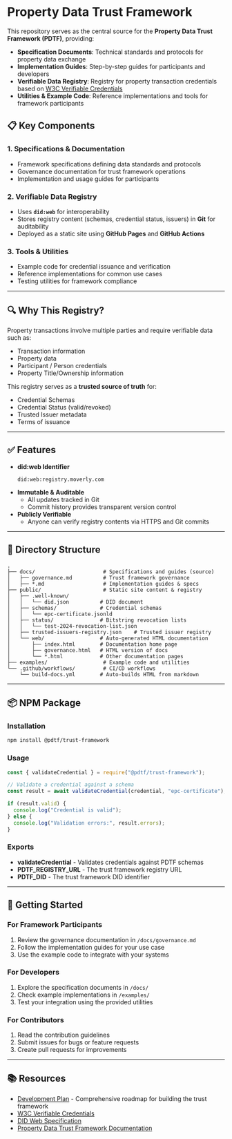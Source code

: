 # Property Data Trust Framework

This repository serves as the central source for the **Property Data Trust Framework (PDTF)**, providing:

- **Specification Documents**: Technical standards and protocols for property data exchange
- **Implementation Guides**: Step-by-step guides for participants and developers
- **Verifiable Data Registry**: Registry for property transaction credentials based on [W3C Verifiable Credentials](https://www.w3.org/TR/vc-data-model/)
- **Utilities & Example Code**: Reference implementations and tools for framework participants

## 📋 Key Components

### 1. Specifications & Documentation

- Framework specifications defining data standards and protocols
- Governance documentation for trust framework operations
- Implementation and usage guides for participants

### 2. Verifiable Data Registry

- Uses **`did:web`** for interoperability
- Stores registry content (schemas, credential status, issuers) in **Git** for auditability
- Deployed as a static site using **GitHub Pages** and **GitHub Actions**

### 3. Tools & Utilities

- Example code for credential issuance and verification
- Reference implementations for common use cases
- Testing utilities for framework compliance

---

## 🔍 Why This Registry?

Property transactions involve multiple parties and require verifiable data such as:

- Transaction information
- Property data
- Participant / Person credentials
- Property Title/Ownership information

This registry serves as a **trusted source of truth** for:

- Credential Schemas
- Credential Status (valid/revoked)
- Trusted Issuer metadata
- Terms of issuance

---

## ✅ Features

- **did:web Identifier**
  ```
  did:web:registry.moverly.com
  ```
- **Immutable & Auditable**
  - All updates tracked in Git
  - Commit history provides transparent version control
- **Publicly Verifiable**
  - Anyone can verify registry contents via HTTPS and Git commits

---

## 📂 Directory Structure

```
.
├── docs/                      # Specifications and guides (source)
│   ├── governance.md          # Trust framework governance
│   ├── *.md                   # Implementation guides & specs
├── public/                    # Static site content & registry
│   ├── .well-known/
│   │   └── did.json          # DID document
│   ├── schemas/              # Credential schemas
│   │   └── epc-certificate.jsonld
│   ├── status/               # Bitstring revocation lists
│   │   └── test-2024-revocation-list.json
│   ├── trusted-issuers-registry.json    # Trusted issuer registry
│   └── web/                  # Auto-generated HTML documentation
│       ├── index.html        # Documentation home page
│       ├── governance.html   # HTML version of docs
│       └── *.html            # Other documentation pages
├── examples/                  # Example code and utilities
└── .github/workflows/         # CI/CD workflows
    └── build-docs.yml        # Auto-builds HTML from markdown
```

---

## 📦 NPM Package

### Installation

```bash
npm install @pdtf/trust-framework
```

### Usage

```javascript
const { validateCredential } = require("@pdtf/trust-framework");

// Validate a credential against a schema
const result = await validateCredential(credential, "epc-certificate");

if (result.valid) {
  console.log("Credential is valid");
} else {
  console.log("Validation errors:", result.errors);
}
```

### Exports

- **validateCredential** - Validates credentials against PDTF schemas
- **PDTF_REGISTRY_URL** - The trust framework registry URL
- **PDTF_DID** - The trust framework DID identifier

---

## 🧠 Getting Started

### For Framework Participants

1. Review the governance documentation in `/docs/governance.md`
2. Follow the implementation guides for your use case
3. Use the example code to integrate with your systems

### For Developers

1. Explore the specification documents in `/docs/`
2. Check example implementations in `/examples/`
3. Test your integration using the provided utilities

### For Contributors

1. Read the contribution guidelines
2. Submit issues for bugs or feature requests
3. Create pull requests for improvements

---

## 📚 Resources

- [Development Plan](https://property-data-trust-framework.github.io/trust-framework/web/plan.html) - Comprehensive roadmap for building the trust framework
- [W3C Verifiable Credentials](https://www.w3.org/TR/vc-data-model/)
- [DID Web Specification](https://w3c-ccg.github.io/did-method-web/)
- [Property Data Trust Framework Documentation](/docs/)

